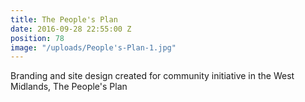 ```yaml
---
title: The People's Plan
date: 2016-09-28 22:55:00 Z
position: 78
image: "/uploads/People's-Plan-1.jpg"
---
```


Branding and site design created for community initiative in the West Midlands, The People's Plan